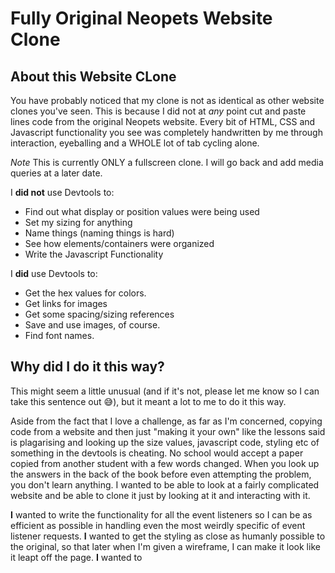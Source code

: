 # Fully Original Neopets Website Clone

## About this Website CLone

You have probably noticed that my clone is not as identical as other website clones you've seen. This is because
I did not at _any_ point cut and paste lines code from the original Neopets website. Every bit of HTML, CSS and Javascript functionality you see was
completely handwritten by me through interaction, eyeballing and a WHOLE lot of tab cycling alone.

_Note_ This is currently ONLY  a fullscreen clone. I will go back and add media queries at a later date.

I __did not__ use Devtools to:
* Find out what display or position values were being used
* Set my sizing for anything
* Name things (naming things is hard)
* See how elements/containers were organized
* Write the Javascript Functionality

I __did__ use Devtools to:
* Get the hex values for colors.
* Get links for images
* Get some spacing/sizing references
* Save and use images, of course.
* Find font names.


## Why did I do it this way?

This might seem a little unusual (and if it's not, please let me know so I can take this sentence out 😅), but it meant a lot to me to do it this way.

Aside from the fact that I love a challenge, as far as I'm concerned, copying code from a website and then just "making it your own" like the lessons said is plagarising and looking up the size values, javascript code, styling etc of something in the devtools is cheating. No school would accept a paper copied from another student with a few words changed. When you look up the answers
in the back of the book before even attempting the problem, you don't learn anything. I wanted to be able to look at a fairly complicated website and be able to clone it just by looking at it and interacting with it.

__I__ wanted to write the functionality for all the event listeners so I can be as efficient as possible in handling even the most weirdly specific of event listener requests.
__I__ wanted to get the styling as close as humanly possible to the original, so that later when I'm given a wireframe, I can make it look like it leapt off the page.
__I__ wanted to
